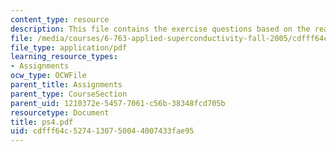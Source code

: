 ```yaml
---
content_type: resource
description: This file contains the exercise questions based on the readings.
file: /media/courses/6-763-applied-superconductivity-fall-2005/cdfff64c5274130750044007433fae95_ps4.pdf
file_type: application/pdf
learning_resource_types:
- Assignments
ocw_type: OCWFile
parent_title: Assignments
parent_type: CourseSection
parent_uid: 1210372e-5457-7061-c56b-38348fcd705b
resourcetype: Document
title: ps4.pdf
uid: cdfff64c-5274-1307-5004-4007433fae95
---
```

